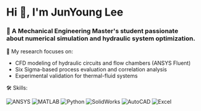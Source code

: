 <h1 align="left">Hi 👋, I'm JunYoung Lee</h1>
<h3 align="left">🚀 A Mechanical Engineering Master's student passionate about numerical simulation and hydraulic system optimization.</h3>

🔬 My research focuses on: </h3>
- CFD modeling of hydraulic circuits and flow chambers (ANSYS Fluent)
- Six Sigma-based process evaluation and correlation analysis
- Experimental validation for thermal-fluid systems
  
🛠️ Skills: </h2>

![ANSYS](https://img.shields.io/badge/ANSYS-Fluent%20%26%20Mechanical-FEA700?style=flat&logo=ansys&logoColor=black)
![MATLAB](https://img.shields.io/badge/MATLAB-Numerical-orange?style=flat&logo=mathworks&logoColor=white)
![Python](https://img.shields.io/badge/Python-Scripting-3776AB?style=flat&logo=python&logoColor=white)
![SolidWorks](https://img.shields.io/badge/SolidWorks-CAD%20Design-E11C2B?style=flat&logo=solidworks&logoColor=white)
![AutoCAD](https://img.shields.io/badge/AutoCAD-Mechanical%20Design-E00000?style=flat&logo=autodesk&logoColor=white)
![Excel](https://img.shields.io/badge/Microsoft%20Excel-Data%20Analysis-217346?style=flat&logo=microsoftexcel&logoColor=white)
